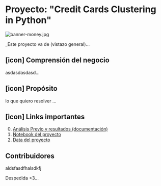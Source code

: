 # Proyecto: "Credit Cards Clustering in Python"

![banner-money.jpg](https://www.appa.es/wp-content/uploads/2018/05/banner-money-2724241_1920.jpg)

_Este proyecto va de  (vistazo general)...

## [icon] Comprensión del negocio

asdasdasdasd...

## [icon] Propósito

lo que quiero resolver ...

## [icon] Links importantes

0. [Análisis Previo y resultados (documentación)](url)
1. [Notebook del proyecto](url_notebook)
2. [Data del proyecto](url_notebook)

## Contribuidores
aldsfasdfhalsdkfj

Despedida <3...